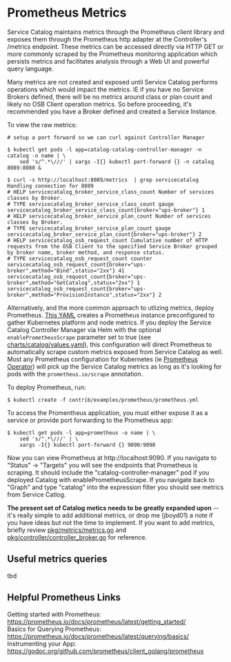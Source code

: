 # Prometheus Metrics

Service Catalog maintains metrics through the Prometheus client library and
exposes them through the Prometheus http adapter at the Controller's /metrics
endpoint. These metrics can be accessed directly via HTTP GET or more commonly
scraped by the Prometheus monitoring application which persists metrics and
facilitates analysis through a Web UI and powerful query language.

Many metrics are not created and exposed until Service Catalog performs
operations which would impact the metrics.  IE if you have no Service Brokers
defined, there will be no metrics around class or plan count and likely no OSB
Client operation metrics.  So before proceeding, it's recommended you have a
Broker defined and created a Service Instance.

To view the raw metrics:

```
# setup a port forward so we can curl against Controller Manager

$ kubectl get pods -l app=catalog-catalog-controller-manager -n catalog -o name | \
    sed 's/^.*\///' | xargs -I{} kubectl port-forward {} -n catalog 8089:8080 &

$ curl -s http://localhost:8089/metrics  | grep servicecatalog
Handling connection for 8089
# HELP servicecatalog_broker_service_class_count Number of services classes by Broker.
# TYPE servicecatalog_broker_service_class_count gauge
servicecatalog_broker_service_class_count{broker="ups-broker"} 1
# HELP servicecatalog_broker_service_plan_count Number of services classes by Broker.
# TYPE servicecatalog_broker_service_plan_count gauge
servicecatalog_broker_service_plan_count{broker="ups-broker"} 2
# HELP servicecatalog_osb_request_count Cumulative number of HTTP requests from the OSB Client to the specified Service Broker grouped by broker name, broker method, and response status.
# TYPE servicecatalog_osb_request_count counter
servicecatalog_osb_request_count{broker="ups-broker",method="Bind",status="2xx"} 41
servicecatalog_osb_request_count{broker="ups-broker",method="GetCatalog",status="2xx"} 1
servicecatalog_osb_request_count{broker="ups-broker",method="ProvisionInstance",status="2xx"} 2
```

Alternatively, and the more common approach to utlizing metrics, deploy
Prometheus.  [This YAML](prometheus.yml) creates a Prometheus instance
preconfigured to gather Kubernetes platform and node metrics.  If you deploy the
Service Catalog Controller Manager via Helm with the optional
`enablePrometheusScrape` parameter set to true (see
[charts/catalog/values.yaml](../../../charts/catalog/values.yaml)), this
configuration will direct Prometheus to automatically scrape custom metrics
exposed from Service Catalog as well.  Most any Prometheus configuration for
Kubernetes (ie [Prometheus
Operator](https://github.com/coreos/prometheus-operator)) will pick up the
Service Catalog metrics as long as it's looking for pods with the
`prometheus.io/scrape` annotation.

To deploy Prometheus, run:

```
$ kubectl create -f contrib/examples/prometheus/prometheus.yml
```

To access the Promentheus application, you must either expose it as a service or
provide port forwarding to the Prometheus app:

```
$ kubectl get pods -l app=prometheus -o name | \
	sed 's/^.*\///' | \
	xargs -I{} kubectl port-forward {} 9090:9090
```

Now you can view Prometheus at http://localhost:9090.  If you navigate to
"Status" -> "Targets" you will see the endpoints that Prometheus is scraping.
It should include the "catalog-controller-manager" pod if you deployed Catalog
with enablePrometheusScrape.  If you navigate back to "Graph" and type "catalog"
into the expression filter you should see metrics from Service Catlog.

**The present set of Catalog metics needs to be greatly expanded upon** -- it's
really simple to add additional metrics, or drop me (jboyd01) a note if you have
ideas but not the time to implement.  If you want to add metrics, briefly review
[pkg/metrics/metrics.go](../../../pkg/metrics/metrics.go) and
[pkg/controller/controller_broker.go](../../../pkg/controller/controller_broker.go)
for reference.

## Useful metrics queries

tbd

## Helpful Prometheus Links

Getting started with Prometheus: https://prometheus.io/docs/prometheus/latest/getting_started/  
Basics for Querying Prometheus: https://prometheus.io/docs/prometheus/latest/querying/basics/  
Instrumenting your App: https://godoc.org/github.com/prometheus/client_golang/prometheus   
